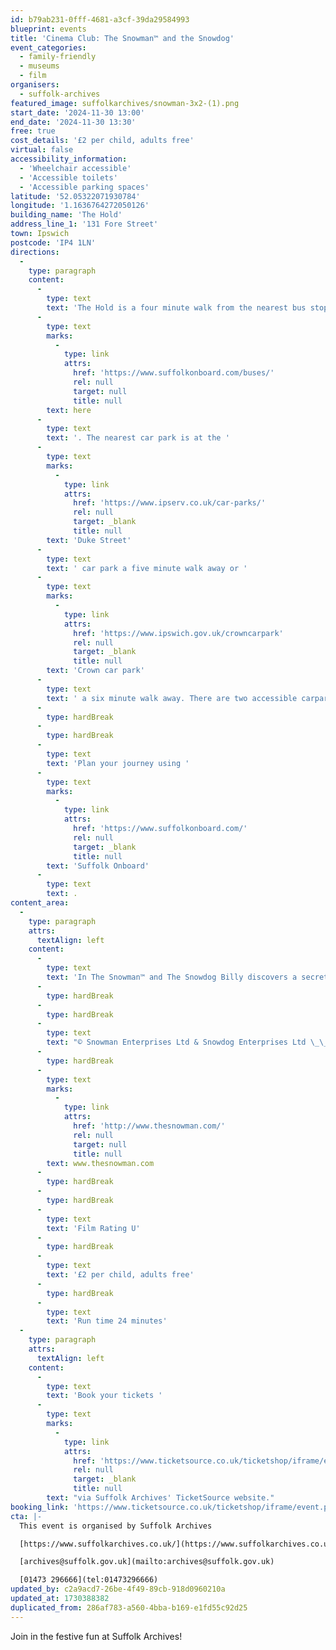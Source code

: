 ```yaml
---
id: b79ab231-0fff-4681-a3cf-39da29584993
blueprint: events
title: 'Cinema Club: The Snowman™ and the Snowdog'
event_categories:
  - family-friendly
  - museums
  - film
organisers:
  - suffolk-archives
featured_image: suffolkarchives/snowman-3x2-(1).png
start_date: '2024-11-30 13:00'
end_date: '2024-11-30 13:30'
free: true
cost_details: '£2 per child, adults free'
virtual: false
accessibility_information:
  - 'Wheelchair accessible'
  - 'Accessible toilets'
  - 'Accessible parking spaces'
latitude: '52.05322071930784'
longitude: '1.1636764272050126'
building_name: 'The Hold'
address_line_1: '131 Fore Street'
town: Ipswich
postcode: 'IP4 1LN'
directions:
  -
    type: paragraph
    content:
      -
        type: text
        text: 'The Hold is a four minute walk from the nearest bus stop - see the latest bus timetables '
      -
        type: text
        marks:
          -
            type: link
            attrs:
              href: 'https://www.suffolkonboard.com/buses/'
              rel: null
              target: null
              title: null
        text: here
      -
        type: text
        text: '. The nearest car park is at the '
      -
        type: text
        marks:
          -
            type: link
            attrs:
              href: 'https://www.ipserv.co.uk/car-parks/'
              rel: null
              target: _blank
              title: null
        text: 'Duke Street'
      -
        type: text
        text: ' car park a five minute walk away or '
      -
        type: text
        marks:
          -
            type: link
            attrs:
              href: 'https://www.ipswich.gov.uk/crowncarpark'
              rel: null
              target: _blank
              title: null
        text: 'Crown car park'
      -
        type: text
        text: ' a six minute walk away. There are two accessible carpark spaces for blue badge holders in The Hold car park.'
      -
        type: hardBreak
      -
        type: hardBreak
      -
        type: text
        text: 'Plan your journey using '
      -
        type: text
        marks:
          -
            type: link
            attrs:
              href: 'https://www.suffolkonboard.com/'
              rel: null
              target: _blank
              title: null
        text: 'Suffolk Onboard'
      -
        type: text
        text: .
content_area:
  -
    type: paragraph
    attrs:
      textAlign: left
    content:
      -
        type: text
        text: 'In The Snowman™ and The Snowdog Billy discovers a secret box hidden under the floorboards – a snowman-making kit! Billy builds his snowman and, with a little spare snow, a Snowdog. At midnight, The Snowman and The Snowdog magically come to life, and together they fly off on a magical adventure to the North Pole.'
      -
        type: hardBreak
      -
        type: hardBreak
      -
        type: text
        text: "© Snowman Enterprises Ltd & Snowdog Enterprises Ltd \_\_"
      -
        type: hardBreak
      -
        type: text
        marks:
          -
            type: link
            attrs:
              href: 'http://www.thesnowman.com/'
              rel: null
              target: null
              title: null
        text: www.thesnowman.com
      -
        type: hardBreak
      -
        type: hardBreak
      -
        type: text
        text: 'Film Rating U'
      -
        type: hardBreak
      -
        type: text
        text: '£2 per child, adults free'
      -
        type: hardBreak
      -
        type: text
        text: 'Run time 24 minutes'
  -
    type: paragraph
    attrs:
      textAlign: left
    content:
      -
        type: text
        text: 'Book your tickets '
      -
        type: text
        marks:
          -
            type: link
            attrs:
              href: 'https://www.ticketsource.co.uk/ticketshop/iframe/event.php?eventhash=e-bvjody&target=&iframe=true'
              rel: null
              target: _blank
              title: null
        text: "via Suffolk Archives' TicketSource website."
booking_link: 'https://www.ticketsource.co.uk/ticketshop/iframe/event.php?eventhash=e-bvjody&target=&iframe=true'
cta: |-
  This event is organised by Suffolk Archives

  [https://www.suffolkarchives.co.uk/](https://www.suffolkarchives.co.uk/)

  [archives@suffolk.gov.uk](mailto:archives@suffolk.gov.uk)

  [01473 296666](tel:01473296666)
updated_by: c2a9acd7-26be-4f49-89cb-918d0960210a
updated_at: 1730388382
duplicated_from: 286af783-a560-4bba-b169-e1fd55c92d25
---
```

Join in the festive fun at Suffolk Archives!